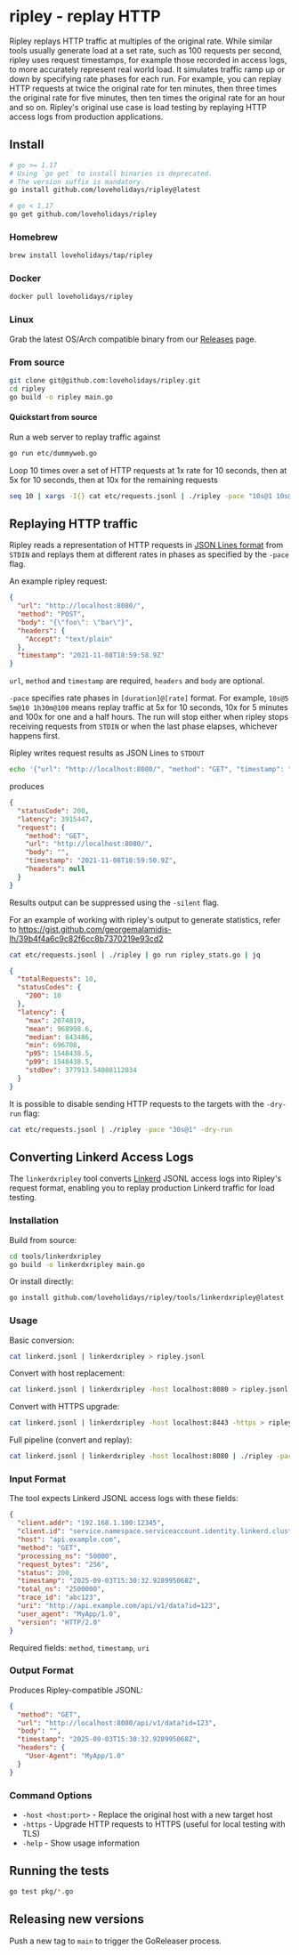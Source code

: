 # ripley - replay HTTP

Ripley replays HTTP traffic at multiples of the original rate. While similar tools usually generate load at a set rate, such as 100 requests per second, ripley uses request timestamps, for example those recorded in access logs, to more accurately represent real world load. It simulates traffic ramp up or down by specifying rate phases for each run. For example, you can replay HTTP requests at twice the original rate for ten minutes, then three times the original rate for five minutes, then ten times the original rate for an hour and so on. Ripley's original use case is load testing by replaying HTTP access logs from production applications.

## Install

```bash
# go >= 1.17
# Using `go get` to install binaries is deprecated.
# The version suffix is mandatory.
go install github.com/loveholidays/ripley@latest

# go < 1.17
go get github.com/loveholidays/ripley
```

### Homebrew

```bash
brew install loveholidays/tap/ripley
```

### Docker
```bash
docker pull loveholidays/ripley
```

### Linux
Grab the latest OS/Arch compatible binary from our [Releases](https://github.com/loveholidays/ripley/releases) page.

### From source
```bash
git clone git@github.com:loveholidays/ripley.git
cd ripley
go build -o ripley main.go
```

#### Quickstart from source
Run a web server to replay traffic against

```bash
go run etc/dummyweb.go
```

Loop 10 times over a set of HTTP requests at 1x rate for 10 seconds, then at 5x for 10 seconds, then at 10x for the remaining requests

```bash
seq 10 | xargs -I{} cat etc/requests.jsonl | ./ripley -pace "10s@1 10s@5 1h@10"
```

## Replaying HTTP traffic

Ripley reads a representation of HTTP requests in [JSON Lines format](https://jsonlines.org/) from `STDIN` and replays them at different rates in phases as specified by the `-pace` flag.

An example ripley request:

```JSON
{
  "url": "http://localhost:8080/",
  "method": "POST",
  "body": "{\"foo\": \"bar\"}",
  "headers": {
    "Accept": "text/plain"
  },
  "timestamp": "2021-11-08T18:59:58.9Z"
}
```

`url`, `method` and `timestamp` are required, `headers` and `body` are optional.

`-pace` specifies rate phases in `[duration]@[rate]` format. For example, `10s@5 5m@10 1h30m@100` means replay traffic at 5x for 10 seconds, 10x for 5 minutes and 100x for one and a half hours. The run will stop either when ripley stops receiving requests from `STDIN` or when the last phase elapses, whichever happens first.

Ripley writes request results as JSON Lines to `STDOUT`

```bash
echo '{"url": "http://localhost:8080/", "method": "GET", "timestamp": "2021-11-08T18:59:50.9Z"}' | ./ripley | jq
```

produces

```JSON
{
  "statusCode": 200,
  "latency": 3915447,
  "request": {
    "method": "GET",
    "url": "http://localhost:8080/",
    "body": "",
    "timestamp": "2021-11-08T18:59:50.9Z",
    "headers": null
  }
}
```

Results output can be suppressed using the `-silent` flag.

For an example of working with ripley's output to generate statistics, refer to https://gist.github.com/georgemalamidis-lh/39b4f4a6c9c82f6cc8b7370219e93cd2

```bash
cat etc/requests.jsonl | ./ripley | go run ripley_stats.go | jq
```

```JSON
{
  "totalRequests": 10,
  "statusCodes": {
    "200": 10
  },
  "latency": {
    "max": 2074819,
    "mean": 968998.6,
    "median": 843486,
    "min": 696708,
    "p95": 1548438.5,
    "p99": 1548438.5,
    "stdDev": 377913.54080112034
  }
}
```

It is possible to disable sending HTTP requests to the targets with the `-dry-run` flag:

```bash
cat etc/requests.jsonl | ./ripley -pace "30s@1" -dry-run
```

## Converting Linkerd Access Logs

The `linkerdxripley` tool converts [Linkerd](https://linkerd.io/) JSONL access logs into Ripley's request format, enabling you to replay production Linkerd traffic for load testing.

### Installation

Build from source:
```bash
cd tools/linkerdxripley
go build -o linkerdxripley main.go
```

Or install directly:
```bash
go install github.com/loveholidays/ripley/tools/linkerdxripley@latest
```

### Usage

Basic conversion:
```bash
cat linkerd.jsonl | linkerdxripley > ripley.jsonl
```

Convert with host replacement:
```bash
cat linkerd.jsonl | linkerdxripley -host localhost:8080 > ripley.jsonl
```

Convert with HTTPS upgrade:
```bash
cat linkerd.jsonl | linkerdxripley -host localhost:8443 -https > ripley.jsonl
```

Full pipeline (convert and replay):
```bash
cat linkerd.jsonl | linkerdxripley -host localhost:8080 | ./ripley -pace "1m@2 5m@5"
```

### Input Format

The tool expects Linkerd JSONL access logs with these fields:

```json
{
  "client.addr": "192.168.1.100:12345",
  "client.id": "service.namespace.serviceaccount.identity.linkerd.cluster.local",
  "host": "api.example.com",
  "method": "GET",
  "processing_ns": "50000",
  "request_bytes": "256",
  "status": 200,
  "timestamp": "2025-09-03T15:30:32.928995068Z",
  "total_ns": "2500000",
  "trace_id": "abc123",
  "uri": "http://api.example.com/api/v1/data?id=123",
  "user_agent": "MyApp/1.0",
  "version": "HTTP/2.0"
}
```

Required fields: `method`, `timestamp`, `uri`

### Output Format

Produces Ripley-compatible JSONL:

```json
{
  "method": "GET",
  "url": "http://localhost:8080/api/v1/data?id=123",
  "body": "",
  "timestamp": "2025-09-03T15:30:32.928995068Z",
  "headers": {
    "User-Agent": "MyApp/1.0"
  }
}
```

### Command Options

- `-host <host:port>` - Replace the original host with a new target host
- `-https` - Upgrade HTTP requests to HTTPS (useful for local testing with TLS)
- `-help` - Show usage information

## Running the tests

```bash
go test pkg/*.go
```

## Releasing new versions
Push a new tag to `main` to trigger the GoReleaser process.
